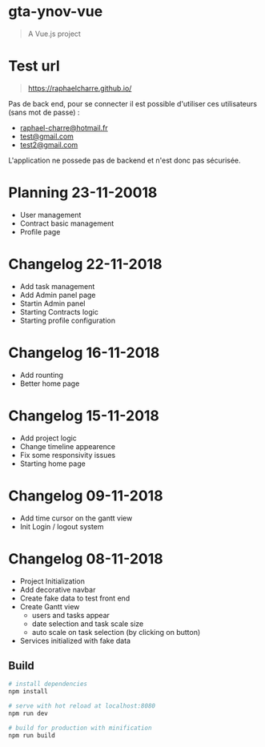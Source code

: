 # gta-ynov-vue

> A Vue.js project

# Test url
> https://raphaelcharre.github.io/

Pas de back end, pour se connecter il est possible d'utiliser ces utilisateurs (sans mot de passe) :
- raphael-charre@hotmail.fr
- test@gmail.com
- test2@gmail.com

L'application ne possede pas de backend et n'est donc pas sécurisée.

# Planning 23-11-20018
- User management
- Contract basic management
- Profile page

# Changelog 22-11-2018
- Add task management
- Add Admin panel page 
- Startin Admin panel
- Starting Contracts logic
- Starting profile configuration

# Changelog 16-11-2018
- Add rounting
- Better home page

# Changelog 15-11-2018
- Add project logic
- Change timeline appearence
- Fix some responsivity issues
- Starting home page

# Changelog 09-11-2018
- Add time cursor on the gantt view
- Init Login / logout system

# Changelog 08-11-2018
- Project Initialization
- Add decorative navbar
- Create fake data to test front end
- Create Gantt view
    - users and tasks appear
    - date selection and task scale size
    - auto scale on task selection (by clicking on button)
- Services initialized with fake data

## Build

``` bash
# install dependencies
npm install

# serve with hot reload at localhost:8080
npm run dev

# build for production with minification
npm run build
```
